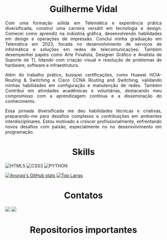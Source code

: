 <h1 align="center">Guilherme Vidal</h1>

<p align="justify">Com uma formação sólida em Telemática e experiência prática diversificada, construí uma carreira versátil em tecnologia e design. Comecei como aprendiz na indústria gráfica, desenvolvendo habilidades em design e operações de impressão. Concluí minha graduação em Telemática em 2023, focada no desenvolvimento de serviços de informática e soluções em redes de telecomunicações. Também desempenhei papéis como Arte Finalista, Designer Gráfico e Analista de Suporte de TI, lidando com criação visual e resolução de problemas de hardware, software e infraestrutura.</p>

<p align="justify">Além do trabalho prático, busquei certificações, como Huawei HCIA-Routing & Switching e Cisco CCNA Routing and Switching, validando minhas habilidades em configuração e manutenção de redes. Também Contribuí em atividades acadêmicas e voluntárias, destacando meu compromisso com a aprendizagem contínua e a disseminação do conhecimento.</p>

<p align="justify">Essa jornada diversificada me deu habilidades técnicas e criativas, preparando-me para desafios complexos e contribuições em ambientes interdisciplinares. Estou motivado a crescer profissionalmente, enfrentando novos desafios com paixão, especialmente no no desenvolvimento em programação.</p>

<h1 align="center">Skills</h1>

![HTML5](https://img.shields.io/badge/HTML5-E34F26?style=for-the-badge&logo=html5&logoColor=white)
![CSS3](https://img.shields.io/badge/CSS3-1572B6?style=for-the-badge&logo=css3&logoColor=white)
![PYTHON](https://img.shields.io/badge/Python-FFD43B?style=for-the-badge&logo=python&logoColor=blue)

[![Anurag's GitHub stats](https://github-readme-stats.vercel.app/api?username=guividaldenegreiros&show_icons=true&theme=algolia)](https://github.com/guividaldenegreiros/github-readme-stats)
[![Top Langs](https://github-readme-stats.vercel.app/api/top-langs/?username=guividaldenegreiros&show_icons=true&theme=algolia)](https://github.com/guividaldenegreiros/github-readme-stats)

<h1 align="center">Contatos</h1>

[<img src="https://img.shields.io/badge/Instagram-E4405F?style=for-the-badge&logo=instagram&logoColor=white">](https://www.instagram.com/gui.vidaldenegreiros/)
[<img src="https://img.shields.io/badge/LinkedIn-0077B5?style=for-the-badge&logo=linkedin&logoColor=white">](https://www.linkedin.com/in/guilherme-vidal-de-negreiros-lima-42b218204/)

<h1 align="center">Repositorios importantes</h1>

